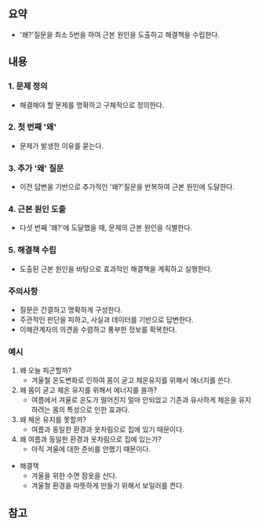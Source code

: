 ## 요약
- '왜?'질문을 최소 5번을 하여 근본 원인을 도출하고 해결책을 수립한다.
## 내용
### 1. 문제 정의
- 해결해야 할 문제를 명확하고 구체적으로 정의한다.
### 2. 첫 번째 '왜'
- 문제가 발생한 이유를 묻는다.
### 3. 추가 '왜' 질문
- 이전 답변을 기반으로 추가적인 '왜?'질문을 반복하여 근본 원인에 도달한다.
### 4. 근본 원인 도출
- 다섯 번째 '왜?'에 도달했을 때, 문제의 근본 원인을 식별한다.
### 5. 해결책 수립
- 도출된 근본 원인을 바탕으로 효과적인 해결책을 계획하고 실행한다.
### 주의사항
- 질문은 간결하고 명확하게 구성한다.
- 주관적인 판단을 피하고, 사실과 데이터를 기반으로 답변한다.
- 이해관계자의 의견을 수렴하고 풍부한 정보를 확복한다.
### 예시
1. 왜 오늘 피곤할까?
	- 겨울철 온도변화로 인하여 몸이 굳고 체온유지를 위해서 에너지를 쓴다.
2. 왜 몸이 굳고 체온 유지를 위해서 에너지를 쓸까?
	- 여름에서 겨울로 온도가 떨어진지 얼마 안되었고 기존과 유사하게 체온을 유지하려는 몸의 특성으로 인한 효과다.
3. 왜 체온 유지를 못할까?
	- 여름과 동일한 환경과 옷차림으로 집에 있기 때문이다.
4. 왜 여름과 동일한 환경과 옷차림으로 집에 있는가?
	- 아직 겨울에 대한 준비를 안했기 때문이다.
- 해결책
	- 겨울을 위한 수면 잠옷을 산다.
	- 겨울철 환경을 따뜻하게 만들기 위해서 보일러를 켠다.
## 참고
